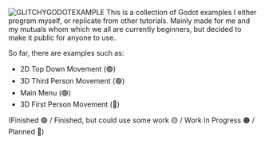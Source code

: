![GLITCHYGODOTEXAMPLE](https://github.com/user-attachments/assets/3aef5e41-5b86-4498-9cd8-2b7242a3ea19)
This is a collection of Godot examples I either program myself, or replicate from other tutorials. Mainly made for me and my mutuals whom which we all are currently beginners, but decided to make it public for anyone to use.

So far, there are examples such as:
 - 2D Top Down Movement (🟢)
 - 3D Third Person Movement (🟢)
 - Main Menu (🟢)
 - 3D First Person Movement (🔴)

(Finished 🟢 / Finished, but could use some work 🟡 / Work In Progress 🟠 / Planned 🔴)
